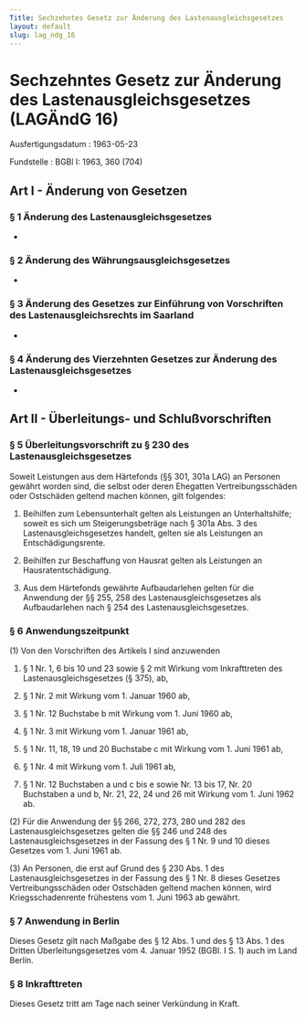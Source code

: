 ```yaml
---
Title: Sechzehntes Gesetz zur Änderung des Lastenausgleichsgesetzes
layout: default
slug: lag_ndg_16
---
```


# Sechzehntes Gesetz zur Änderung des Lastenausgleichsgesetzes (LAGÄndG 16)

Ausfertigungsdatum
:   1963-05-23

Fundstelle
:   BGBl I: 1963, 360 (704)



## Art I - Änderung von Gesetzen



### § 1 Änderung des Lastenausgleichsgesetzes

-


### § 2 Änderung des Währungsausgleichsgesetzes

-


### § 3 Änderung des Gesetzes zur Einführung von Vorschriften des Lastenausgleichsrechts im Saarland

-


### § 4 Änderung des Vierzehnten Gesetzes zur Änderung des Lastenausgleichsgesetzes

-


## Art II - Überleitungs- und Schlußvorschriften



### § 5 Überleitungsvorschrift zu § 230 des Lastenausgleichsgesetzes

Soweit Leistungen aus dem Härtefonds (§§ 301, 301a LAG) an Personen
gewährt worden sind, die selbst oder deren Ehegatten
Vertreibungsschäden oder Ostschäden geltend machen können, gilt
folgendes:

1.  Beihilfen zum Lebensunterhalt gelten als Leistungen an
    Unterhaltshilfe; soweit es sich um Steigerungsbeträge nach § 301a Abs.
    3 des Lastenausgleichsgesetzes handelt, gelten sie als Leistungen an
    Entschädigungsrente.


2.  Beihilfen zur Beschaffung von Hausrat gelten als Leistungen an
    Hausratentschädigung.


3.  Aus dem Härtefonds gewährte Aufbaudarlehen gelten für die Anwendung
    der §§ 255, 258 des Lastenausgleichsgesetzes als Aufbaudarlehen nach §
    254 des Lastenausgleichsgesetzes.





### § 6 Anwendungszeitpunkt

(1) Von den Vorschriften des Artikels I sind anzuwenden

1.  § 1 Nr. 1, 6 bis 10 und 23 sowie § 2 mit Wirkung vom Inkrafttreten des
    Lastenausgleichsgesetzes (§ 375), ab,


2.  § 1 Nr. 2 mit Wirkung vom 1. Januar 1960 ab,


3.  § 1 Nr. 12 Buchstabe b mit Wirkung vom 1. Juni 1960 ab,


4.  § 1 Nr. 3 mit Wirkung vom 1. Januar 1961 ab,


5.  § 1 Nr. 11, 18, 19 und 20 Buchstabe c mit Wirkung vom 1. Juni 1961 ab,


6.  § 1 Nr. 4 mit Wirkung vom 1. Juli 1961 ab,


7.  § 1 Nr. 12 Buchstaben a und c bis e sowie Nr. 13 bis 17, Nr. 20
    Buchstaben a und b, Nr. 21, 22, 24 und 26 mit Wirkung vom 1. Juni 1962
    ab.




(2) Für die Anwendung der §§ 266, 272, 273, 280 und 282 des
Lastenausgleichsgesetzes gelten die §§ 246 und 248 des
Lastenausgleichsgesetzes in der Fassung des § 1 Nr. 9 und 10 dieses
Gesetzes vom 1. Juni 1961 ab.

(3) An Personen, die erst auf Grund des § 230 Abs. 1 des
Lastenausgleichsgesetzes in der Fassung des § 1 Nr. 8 dieses Gesetzes
Vertreibungsschäden oder Ostschäden geltend machen können, wird
Kriegsschadenrente frühestens vom 1. Juni 1963 ab gewährt.


### § 7 Anwendung in Berlin

Dieses Gesetz gilt nach Maßgabe des § 12 Abs. 1 und des § 13 Abs. 1
des Dritten Überleitungsgesetzes vom 4. Januar 1952 (BGBl. I S. 1)
auch im Land Berlin.


### § 8 Inkrafttreten

Dieses Gesetz tritt am Tage nach seiner Verkündung in Kraft.

